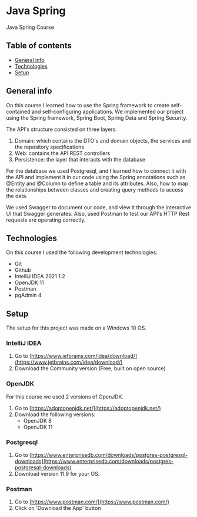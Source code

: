 # Java Spring
Java Spring Course

## Table of contents

* [General info](#general-info) 
* [Technologies](#technologies) 
* [Setup](#setup)
<!-- * [Concepts](#concepts) -->

## General info

On this course I learned how to use the Spring framework to create self-contained and self-configuring applications. We implemented our project using the Spring framework, Spring Boot, Spring Data and Spring Security.

The API's structure consisted on three layers:
1. Domain: which contains the DTO's and domain objects, the services and the repository specifications
2. Web: contains the API REST controllers
3. Persistence: the layer that interacts with the database

For the database we used Postgresql, and I learned how to connect it with the API and implement it in our code using the Spring annotations such as @Entity and @Column to define a table and its attributes. Also, how to map the relationships between classes and creating query methods to access the data.

We used Swagger to document our code, and view it through the interactive UI that Swagger generates. Also, used Postman to test our API's HTTP Rest requests are operating correctly.

## Technologies

On this course I used the following development technologies:
 <!-- - Visual Studio Code -->
 - Git
 - Github
 - IntelliJ IDEA 2021 1.2
 - OpenJDK 11
 - Postman
 - pgAdmin 4

## Setup

The setup for this project was made on a Windows 10 OS.

### IntelliJ IDEA

1. Go to [https://www.jetbrains.com/idea/download/](https://www.jetbrains.com/idea/download/)
2. Download the Community version (Free, built on open source)

### OpenJDK
For this course we used 2 versions of OpenJDK.

1. Go to [https://adoptopenjdk.net/](https://adoptopenjdk.net/)
2. Download the following versions:
    - OpenJDK 8
    - OpenJDK 11

### Postgresql
1. Go to [https://www.enterprisedb.com/downloads/postgres-postgresql-downloads](https://www.enterprisedb.com/downloads/postgres-postgresql-downloads)
2. Download version 11.9 for your OS.


### Postman
1. Go to [https://www.postman.com/](https://www.postman.com/)
2. Click on 'Download the App' button
